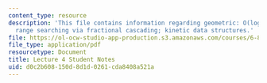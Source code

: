 ```yaml
---
content_type: resource
description: 'This file contains information regarding geometric: O(log n) 3D orthogonal
  range searching via fractional cascading; kinetic data structures.'
file: https://ol-ocw-studio-app-production.s3.amazonaws.com/courses/6-851-advanced-data-structures-spring-2012/d0c2b608150d8d1d0261cda8408a521a_MIT6_851S12_L4.pdf
file_type: application/pdf
resourcetype: Document
title: Lecture 4 Student Notes
uid: d0c2b608-150d-8d1d-0261-cda8408a521a
---
```

